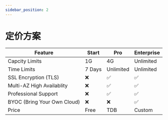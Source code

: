 ```yaml
---
sidebar_position: 2
---
```


# 定价方案


| Feature                     | Start  | Pro       | Enterprise |
| --------------------------- | ------ | --------- | ---------- |
| Capcity Limits              | 1G     | 4G        | Unlimited  |
| Time Limits                 | 7 Days | Unlimited | Unlimited  |
| SSL Encryption (TLS)        | ❌      | ✅         | ✅          |
| Multi-AZ High Availablity   | ❌      | ✅         | ✅          |
| Professional Support        | ❌      | ✅         | ✅          |
| BYOC (Bring Your Own Cloud) | ❌      | ❌         | ✅          |
| Price                       | Free   | TDB       | Custom     |
